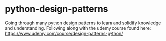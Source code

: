 # python-design-patterns
Going through many python design patterns to learn and solidify knowledge and understanding.
Following along with the udemy course found here: 
https://www.udemy.com/course/design-patterns-python/